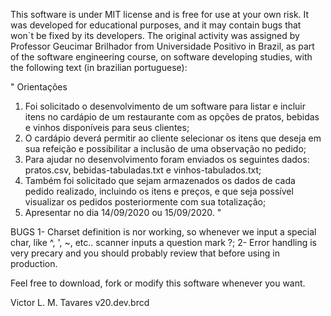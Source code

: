 This software is under MIT license and is free for use at your own risk. It was developed for educational purposes, and it may contain bugs that won`t be fixed by its developers.
The original activity was assigned by Professor Geucimar Brilhador from Universidade Positivo in Brazil, as part of the software engineering course, on software developing studies, with the following text (in brazilian portuguese):

"
Orientações
1. Foi solicitado o desenvolvimento de um software para listar e incluir itens
no cardápio de um restaurante com as opções de pratos, bebidas e vinhos
disponíveis para seus clientes;
2. O cardápio deverá permitir ao cliente selecionar os itens que deseja em sua
refeição e possibilitar a inclusão de uma observação no pedido;
3. Para ajudar no desenvolvimento foram enviados os seguintes dados:
pratos.csv, bebidas-tabuladas.txt e vinhos-tabulados.txt;
4. Também foi solicitado que sejam armazenados os dados de cada pedido
realizado, incluindo os itens e preços, e que seja possível visualizar os
pedidos posteriormente com sua totalização;
5. Apresentar no dia 14/09/2020 ou 15/09/2020.
"

BUGS
1- Charset definition is nor working, so whenever we input a special char, like ^, ', ~, etc.. scanner inputs a question mark ?;
2- Error handling is very precary and you should probably review that before using in production.

Feel free to download, fork or modify this software whenever you want.

Victor L. M. Tavares 
v20.dev.brcd
